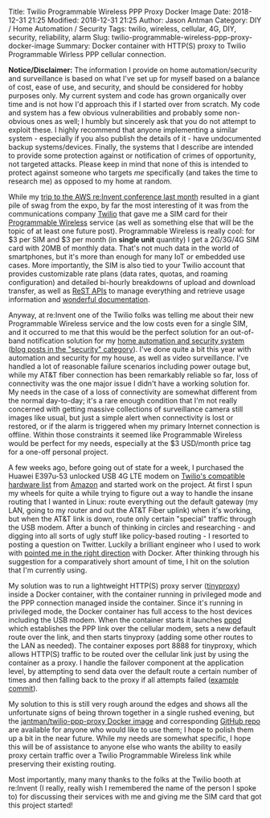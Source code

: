 Title: Twilio Programmable Wireless PPP Proxy Docker Image
Date: 2018-12-31 21:25
Modified: 2018-12-31 21:25
Author: Jason Antman
Category: DIY / Home Automation / Security
Tags: twilio, wireless, cellular, 4G, DIY, security, reliability, alarm
Slug: twilio-programmable-wireless-ppp-proxy-docker-image
Summary: Docker container with HTTP(S) proxy to Twilio Programmable Wirless PPP cellular connection.

<div class="alert alert-warning" role="alert"><strong>Notice/Disclaimer:</strong> The information I provide on home automation/security and surveillance is based on what I've set up for myself based on a balance of cost, ease of use, and security, and should be considered for hobby purposes only. My current system and code has grown organically over time and is not how I'd approach this if I started over from scratch. My code and system has a few obvious vulnerabilities and probably some non-obvious ones as well; I humbly but sincerely ask that you do not attempt to exploit these. I highly recommend that anyone implementing a similar system - especially if you also publish the details of it - have undocumented backup systems/devices. Finally, the systems that I describe are intended to provide some protection against or notification of crimes of opportunity, not targeted attacks. Please keep in mind that none of this is intended to protect against someone who targets <em>me</em> specifically (and takes the time to research me) as opposed to my home at random.</div>

While my [trip to the AWS re:Invent conference last month](/2018/12/aws-reinvent-2018-my-experience-and-recommendations-for-next-time/) resulted in a giant pile of swag from the expo, by far the most interesting of it was from the communications company [Twilio](https://www.twilio.com) that gave me a SIM card for their [Programmable Wireless](https://www.twilio.com/wireless) service (as well as something else that will be the topic of at least one future post). Programmable Wireless is really cool: for $3 per SIM and $3 per month (in **single unit** quantity) I get a 2G/3G/4G SIM card with 20MB of monthly data. That's not much data in the world of smartphones, but it's more than enough for many IoT or embedded use cases. More importantly, the SIM is also tied to your Twilio account that provides customizable rate plans (data rates, quotas, and roaming configuration) and detailed bi-hourly breakdowns of upload and download transfer, as well as [ReST APIs](https://www.twilio.com/docs/usage/api) to manage everything and retrieve usage information and [wonderful documentation](https://www.twilio.com/docs/wireless).

Anyway, at re:Invent one of the Twilio folks was telling me about their new Programmable Wireless service and the low costs even for a single SIM, and it occurred to me that this would be the perfect solution for an out-of-band notification solution for my [home automation and security system](/2018/08/home-automation-and-security-system-overview/) ([blog posts in the "security" category](/tags/security/index.html)). I've done quite a bit this year with automation and security for my house, as well as video surveillance. I've handled a lot of reasonable failure scenarios including power outage but, while my AT&T fiber connection has been remarkably reliable so far, loss of connectivity was the one major issue I didn't have a working solution for. My needs in the case of a loss of connectivity are somewhat different from the normal day-to-day; it's a rare enough condition that I'm not really concerned with getting massive collections of surveillance camera still images like usual, but just a simple alert when connectivity is lost or restored, or if the alarm is triggered when my primary Internet connection is offline. Within those constraints it seemed like Programmable Wireless would be perfect for my needs, especially at the $3 USD/month price tag for a one-off personal project.

A few weeks ago, before going out of state for a week, I purchased the Huawei E397u-53 unlocked USB 4G LTE modem on [Twilio's compatible hardware list](https://www.twilio.com/docs/wireless/tutorials/compatible-hardware) from [Amazon](https://www.amazon.com/gp/product/B01M0JY15V/) and started work on the project. At first I spun my wheels for quite a while trying to figure out a way to handle the insane routing that I wanted in Linux: route everything out the default gateway (my LAN, going to my router and out the AT&T Fiber uplink) when it's working, but when the AT&T link is down, route only certain "special" traffic through the USB modem. After a bunch of thinking in circles and researching - and digging into all sorts of ugly stuff like policy-based routing - I resorted to posting a question on Twitter. Luckily a brilliant engineer who I used to work with [pointed me in the right direction](https://twitter.com/j_metzmeier/status/1076234692167454721) with Docker. After thinking through his suggestion for a comparatively short amount of time, I hit on the solution that I'm currently using.

My solution was to run a lightweight HTTP(S) proxy server ([tinyproxy](https://tinyproxy.github.io/)) inside a Docker container, with the container running in privileged mode and the PPP connection managed inside the container. Since it's running in privileged mode, the Docker container has full access to the host devices including the USB modem. When the container starts it launches [pppd](https://en.wikipedia.org/wiki/Point-to-Point_Protocol_daemon) which establishes the PPP link over the cellular modem, sets a new default route over the link, and then starts tinyproxy (adding some other routes to the LAN as needed). The container exposes port 8888 for tinyproxy, which allows HTTP(S) traffic to be routed over the cellular link just by using the container as a proxy. I handle the failover component at the application level, by attempting to send data over the default route a certain number of times and then falling back to the proxy if all attempts failed ([example commit](https://github.com/jantman/home-automation-configs/commit/2cf9eb933969f7527786393703e91f0a32538deb)).

My solution to this is still very rough around the edges and shows all the unfortunate signs of being thrown together in a single rushed evening, but the [jantman/twilio-ppp-proxy Docker image](https://hub.docker.com/r/jantman/twilio-ppp-proxy) and corresponding [GitHub repo](https://github.com/jantman/docker-twilio-ppp-proxy) are available for anyone who would like to use them; I hope to polish them up a bit in the near future. While my needs are somewhat specific, I hope this will be of assistance to anyone else who wants the ability to easily proxy certain traffic over a Twilio Programmable Wireless link while preserving their existing routing.

Most importantly, many many thanks to the folks at the Twilio booth at re:Invent (I really, really wish I remembered the name of the person I spoke to) for discussing their services with me and giving me the SIM card that got this project started!
